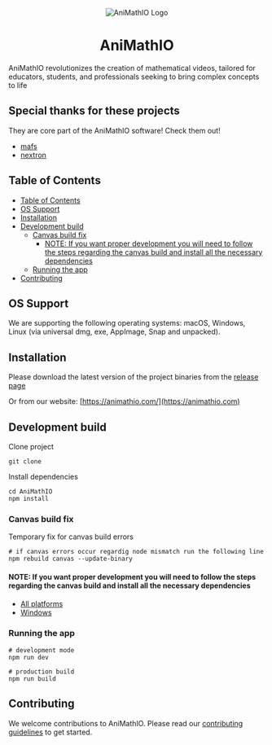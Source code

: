 <p align="center">
  <p align=center>
    <img src="./resources/icon.ico" alt="AniMathIO Logo"/>
  </p>
  <h1 align="center">AniMathIO</h1>
</p>

AniMathIO revolutionizes the creation of mathematical videos, tailored for educators, students, and professionals seeking to bring complex concepts to life


## Special thanks for these projects
They are core part of the AniMathIO software! Check them out!
- [mafs](https://github.com/stevenpetryk/mafs)
- [nextron](https://github.com/saltyshiomix/nextron)

## Table of Contents

- [Table of Contents](#table-of-contents)
- [OS Support](#os-support)
- [Installation](#installation)
- [Development build](#development-build)
  - [Canvas build fix](#canvas-build-fix)
    - [NOTE: If you want proper development you will need to follow the steps regarding the canvas build and install all the necessary dependencies](#note-if-you-want-proper-development-you-will-need-to-follow-the-steps-regarding-the-canvas-build-and-install-all-the-necessary-dependencies)
  - [Running the app](#running-the-app)
- [Contributing](#contributing)

## OS Support

We are supporting the following operating systems: macOS, Windows, Linux (via universal dmg, exe, AppImage, Snap and unpacked).

## Installation

Please download the latest version of the project binaries from the [release page](https://github.com/AniMathIO/AniMathIO/releases)

Or from our website: [https://animathio.com/](https://animathio.com)

## Development build

Clone project

```console
git clone
```

Install dependencies

```console
cd AniMathIO
npm install
```

### Canvas build fix

Temporary fix for canvas build errors

```console
# if canvas errors occur regardig node mismatch run the following line
npm rebuild canvas --update-binary
```

#### NOTE: If you want proper development you will need to follow the steps regarding the canvas build and install all the necessary dependencies

- [All platforms](https://github.com/Automattic/node-canvas/wiki)
- [Windows](https://github.com/Automattic/node-canvas/wiki/Installation:-Windows)

### Running the app

```console
# development mode
npm run dev

# production build
npm run build
```

## Contributing

We welcome contributions to AniMathIO. Please read our [contributing guidelines](./CONTRIBUTING.md) to get started.
